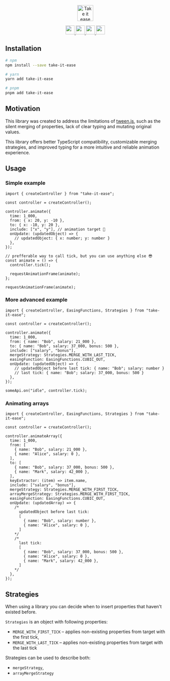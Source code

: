 <p align="center">
  <img height="50" alt="Take it ease logo" src="https://user-images.githubusercontent.com/28493823/215351667-485a9612-a102-4fa3-b3b2-4095f49fde83.png" />
</p>

<p align="center">
<a aria-label="License" href="https://github.com/Aliath/take-it-ease/blob/main/LICENSE.md">
<img alt="" height="28" src="https://img.shields.io/npm/l/take-it-ease.svg?style=for-the-badge">
</a>
<a aria-label="Test coverage" href="https://github.com/Aliath/take-it-ease">
<img alt="" height="28" src="https://img.shields.io/coverallsCoverage/github/Aliath/take-it-ease?style=for-the-badge">
</a>
<a aria-label="NPM version" href="https://www.npmjs.com/package/take-it-ease">
<img alt="" height="28" src="https://img.shields.io/npm/v/take-it-ease.svg?style=for-the-badge">
</a>
<a aria-label="Test coverage" href="https://github.com/Aliath/take-it-ease">
<img alt="" height="28" src="https://img.shields.io/bundlephobia/minzip/take-it-ease?style=for-the-badge">
</a>
</p>

## Installation

```bash
# npm
npm install --save take-it-ease

# yarn
yarn add take-it-ease

# pnpm
pnpm add take-it-ease
```

## Motivation

This library was created to address the limitations of [tween.js](https://github.com/tweenjs/tween.js/), such as the silent merging of properties, lack of clear typing and mutating original values.

This library offers better TypeScript compatibility, customizable merging strategies, and improved typing for a more intuitive and reliable animation experience.

## Usage

### Simple example

```tsx
import { createController } from "take-it-ease";

const controller = createController();

controller.animate({
  time: 1_000,
  from: { x: 20, y: -10 },
  to: { x: -10, y: 20 },
  include: ["x", "y"], // animation target 🎯
  onUpdate: (updatedObject) => {
    // updatedObject: { x: number; y: number }
  },
});

// prefferable way to call tick, but you can use anything else 😎
const animate = () => {
  controller.tick();

  requestAnimationFrame(animate);
};

requestAnimationFrame(animate);
```

### More advanced example

```tsx
import { createController, EasingFunctions, Strategies } from "take-it-ease";

const controller = createController();

controller.animate({
  time: 1_000,
  from: { name: "Bob", salary: 21_000 },
  to: { name: "Bob", salary: 37_000, bonus: 500 },
  include: ["salary", "bonus"],
  mergeStrategy: Strategies.MERGE_WITH_LAST_TICK,
  easingFunction: EasingFunctions.CUBIC_OUT,
  onUpdate: (updatedObject) => {
    // updatedObject before last tick: { name: "Bob"; salary: number }
    // last tick: { name: "Bob"; salary: 37_000, bonus: 500 }
  },
});

someApi.on("idle", controller.tick);
```

### Animating arrays

```tsx
import { createController, EasingFunctions, Strategies } from "take-it-ease";

const controller = createController();

controller.animateArray({
  time: 1_000,
  from: [
    { name: "Bob", salary: 21_000 },
    { name: "Alice", salary: 0 },
  ],
  to: [
    { name: "Bob", salary: 37_000, bonus: 500 },
    { name: "Mark", salary: 42_000 },
  ],
  keyExtractor: (item) => item.name,
  include: ["salary", "bonus"],
  mergeStrategy: Strategies.MERGE_WITH_FIRST_TICK,
  arrayMergeStrategy: Strategies.MERGE_WITH_FIRST_TICK,
  easingFunction: EasingFunctions.CUBIC_OUT,
  onUpdate: (updatedArray) => {
    /*
      updatedObject before last tick:
      [
        { name: "Bob", salary: number },
        { name: "Alice", salary: 0 },
      ]
    */
    /*
      last tick:
      [
        { name: "Bob", salary: 37_000, bonus: 500 },
        { name: "Alice", salary: 0 },
        { name: "Mark", salary: 42_000 },
      ]
    */
  },
});
```

## Strategies

When using a library you can decide when to insert properties that haven't existed before.

`Strategies` is an object with following properties:

- `MERGE_WITH_FIRST_TICK` – applies non-existing properties from target with the first tick,
- `MERGE_WITH_LAST_TICK` – applies non-existing properties from target with the last tick

Strategies can be used to describe both:

- `mergeStrategy`,
- `arrayMergeStrategy`
